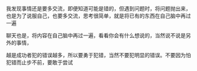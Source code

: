 我发现事情还是要多交流，即便知道可能是错的，但遇到问题时，将问题抛出来，也是为了说服自己，也要多交流，思考很简单，就是将已有的东西在自己脑中再过一遍

聊天也是，将内容在自己脑中再过一遍，看看你会有什么想说的，当然说不说是另外的事情，

越是成功者犯的错误越多，所以要勇于犯错，当然不要犯明显的错误。不要因为怕犯错而止步不前，要敢于尝试




